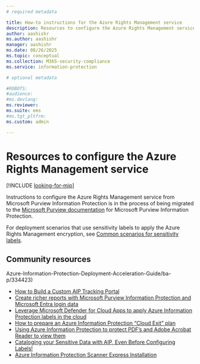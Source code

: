 ```yaml
---
# required metadata

title: How-to instructions for the Azure Rights Management service 
description: Resources to configure the Azure Rights Management service.
author: aashishr
ms.author: aashishr
manager: aashishr
ms.date: 08/26/2025
ms.topic: conceptual
ms.collection: M365-security-compliance
ms.service: information-protection

# optional metadata

#ROBOTS:
#audience:
#ms.devlang:
ms.reviewer: 
ms.suite: ems
#ms.tgt_pltfrm:
ms.custom: admin

---
```


# Resources to configure the Azure Rights Management service

[!INCLUDE [looking-for-mip](includes/looking-for-mip.md)]

Instructions to configure the Azure Rights Management service from Microsoft Purview Information Protection is in the process of being migrated to the [Microsoft Purview documentation](/purview/azure-rights-management-learn-about) for Microsoft Purview Information Protection.

For deployment scenarios that use sensitivity labels to apply the Azure Rights Management encryption, see [Common scenarios for sensitivity labels](/purview/get-started-with-sensitivity-labels#common-scenarios-for-sensitivity-labels). 

## Community resources

Azure-Information-Protection-Deployment-Acceleration-Guide/ba-p/334423)
- [How to Build a Custom AIP Tracking Portal](https://techcommunity.microsoft.com/t5/Azure-Information-Protection/How-to-Build-a-Custom-AIP-Tracking-Portal/ba-p/875849)
- [Create richer reports with Microsoft Purview Information Protection and Microsoft Entra login data](https://techcommunity.microsoft.com/t5/Azure-Information-Protection/Create-richer-reports-with-Microsoft-Information-Protection-and/ba-p/392713)
- [Leverage Microsoft Defender for Cloud Apps to apply Azure Information Protection labels in the cloud](https://techcommunity.microsoft.com/t5/Azure-Information-Protection/Leverage-Microsoft-Cloud-App-Security-to-apply-Azure-Information/ba-p/388638)
- [How to prepare an Azure Information Protection “Cloud Exit” plan](https://techcommunity.microsoft.com/t5/Azure-Information-Protection/How-to-prepare-an-Azure-Information-Protection-Cloud-Exit-plan/ba-p/382631)
- [Using Azure Information Protection to protect PDF’s and Adobe Acrobat Reader to view them](https://techcommunity.microsoft.com/t5/Azure-Information-Protection/Using-Azure-Information-Protection-to-protect-PDF-s-and-Adobe/ba-p/282010)
- [Cataloging your Sensitive Data with AIP, Even Before Configuring Labels!](https://techcommunity.microsoft.com/t5/Azure-Information-Protection/Cataloging-your-Sensitive-Data-with-AIP-Even-Before-Configuring/ba-p/267241)
- [Azure Information Protection Scanner Express Installation](https://techcommunity.microsoft.com/t5/Azure-Information-Protection/Azure-Information-Protection-Scanner-Express-Installation/ba-p/265424)

